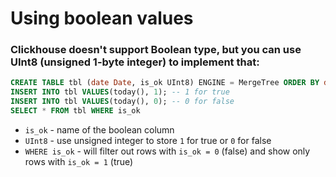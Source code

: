 # Using boolean values

### Clickhouse doesn't support Boolean type, but you can use UInt8 (unsigned 1-byte integer) to implement that:

```sql
CREATE TABLE tbl (date Date, is_ok UInt8) ENGINE = MergeTree ORDER BY date;
INSERT INTO tbl VALUES(today(), 1); -- 1 for true
INSERT INTO tbl VALUES(today(), 0); -- 0 for false
SELECT * FROM tbl WHERE is_ok
```

- `is_ok` - name of the boolean column
- `UInt8` - use unsigned integer to store `1` for true or `0` for false
- `WHERE is_ok` - will filter out rows with `is_ok = 0` (false) and show only rows with `is_ok = 1` (true)


